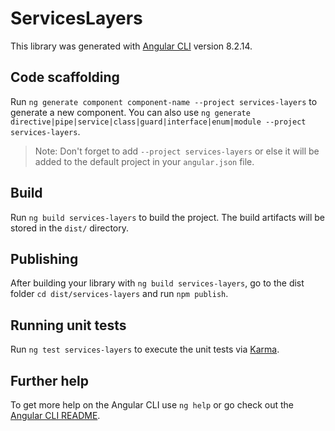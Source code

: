# ServicesLayers

This library was generated with [Angular CLI](https://github.com/angular/angular-cli) version 8.2.14.

## Code scaffolding

Run `ng generate component component-name --project services-layers` to generate a new component. You can also use `ng generate directive|pipe|service|class|guard|interface|enum|module --project services-layers`.
> Note: Don't forget to add `--project services-layers` or else it will be added to the default project in your `angular.json` file. 

## Build

Run `ng build services-layers` to build the project. The build artifacts will be stored in the `dist/` directory.

## Publishing

After building your library with `ng build services-layers`, go to the dist folder `cd dist/services-layers` and run `npm publish`.

## Running unit tests

Run `ng test services-layers` to execute the unit tests via [Karma](https://karma-runner.github.io).

## Further help

To get more help on the Angular CLI use `ng help` or go check out the [Angular CLI README](https://github.com/angular/angular-cli/blob/master/README.md).
